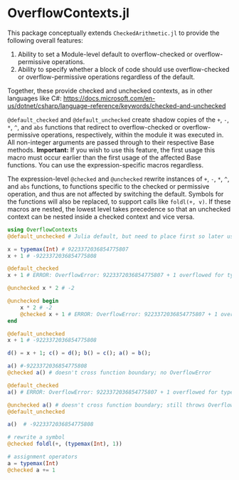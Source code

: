 # OverflowContexts.jl

This package conceptually extends `CheckedArithmetic.jl` to provide the following overall features:
1. Ability to set a Module-level default to overflow-checked or overflow-permissive operations.
2. Ability to specify whether a block of code should use overflow-checked or overflow-permissive operations regardless of the default.

Together, these provide checked and unchecked contexts, as in other languages like C#:
https://docs.microsoft.com/en-us/dotnet/csharp/language-reference/keywords/checked-and-unchecked

`@default_checked` and `@default_unchecked` create shadow copies of the `+`, `-`, `*`, `^`, and `abs` functions that redirect to overflow-checked
or overflow-permissive operations, respectively, within the module it was executed in. All non-integer arguments are passed through to their
respective Base methods. **Important:** If you wish to use this feature, the first usage this macro must occur earlier than the first usage of the affected Base functions. You can use the expression-specific macros regardless.

The expression-level `@checked` and `@unchecked` rewrite instances of `+`, `-`, `*`, `^`, and `abs` functions, to functions specific to the
checked or permissive operation, and thus are not affected by switching the default. Symbols for the functions will also be replaced, to support
calls like `foldl(+, v)`. If these macros are nested, the lowest level takes precedence so that an unchecked context can be nested inside a checked
context and vice versa.

```julia
using OverflowContexts
@default_unchecked # Julia default, but need to place first so later usages will work for this example

x = typemax(Int) # 9223372036854775807
x + 1 # -9223372036854775808

@default_checked
x + 1 # ERROR: OverflowError: 9223372036854775807 + 1 overflowed for type Int64

@unchecked x * 2 # -2

@unchecked begin
    x * 2 # -2
    @checked x + 1 # ERROR: OverflowError: 9223372036854775807 + 1 overflowed for type Int64
end

@default_unchecked
x + 1 # -9223372036854775808

d() = x + 1; c() = d(); b() = c(); a() = b();

a() #-9223372036854775808
@checked a() # doesn't cross function boundary; no OverflowError

@default_checked
a() # ERROR: OverflowError: 9223372036854775807 + 1 overflowed for type Int64

@unchecked a() # doesn't cross function boundary; still throws OverflowError
@default_unchecked

a()  # -9223372036854775808

# rewrite a symbol
@checked foldl(+, (typemax(Int), 1))

# assignment operators
a = typemax(Int)
@checked a += 1
```
